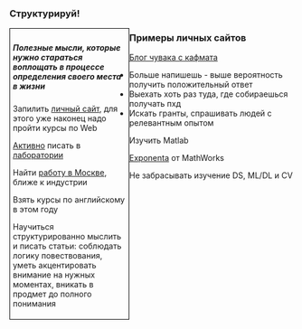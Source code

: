 <h3> Структурируй! </h3>
<style>
	.block1 {
	width: 200px;
	padding: 5px;
	border: solid 1px black;
	float: left;
	}
</style>
<div class='block1'>
  <h5>
    Полезные мысли, которые нужно стараться воплощать в процессе определения своего места 
	в жизни
  </h5>
  <p>
    Запилить <a href='site_examples'>личный сайт</a>, 
	для этого уже наконец надо пройти курсы по Web
  </p>
  <p>
    <a href='action'>Активно</a> писать в 
	<a href='https://github.com/okapi75/PhD-info/blob/master/programs.md'>лаборатории</a>
  </p>
  <p>
    Найти <a href='job_Moscow'>работу в Москве</a>, 
	ближе к индустрии
  </p>
  <p>
    Взять курсы по английскому в этом году
  </p>
  <p>
    Научиться структурированно мыслить и писать статьи: соблюдать логику повествования,
	уметь акцентировать внимание на нужных моментах, вникать в продмет до полного понимания
  </p>
</div>

<div>
<h3> Примеры личных сайтов </h3>
<p>
<a href='#site_examples'>
</a>
  <a href='https://mtikhonov.com/blog'>
  Блог чувака с кафмата
  </a>
</p>
</div>

<div>
  <p> <a href='#action'></a>
    <ul>
	  <li>
	    Больше напишешь - выше вероятность получить положительный ответ
	  </li>
	  <li>
	    Выехать хоть раз туда, где собираешься получать пхд
	  </li>
	  <li>
	    Искать гранты, спрашивать людей с релевантным опытом
	  </li>
	</ul>
  </p>
</div>

<div>
  <a href='#job_Moscow'></a>
  <p>
    Изучить Matlab
  </p>
  <p>
    <a href="https://exponenta.ru/news/vakansiya-razrabotchik-sistem-svyazi">Exponenta</a> 
	от MathWorks
  </p>
  <p>
    Не забрасывать изучение DS, ML/DL и CV
  </p>
</div>